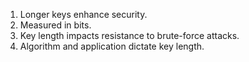 1. Longer keys enhance security.
2. Measured in bits.
3. Key length impacts resistance to brute-force attacks.
4. Algorithm and application dictate key length.